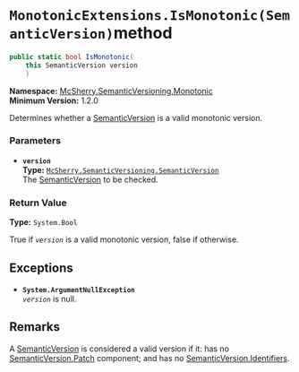 # `MonotonicExtensions.IsMonotonic(SemanticVersion)`method

```c#
public static bool IsMonotonic(
    this SemanticVersion version
    )
```

**Namespace:** [McSherry.SemanticVersioning.Monotonic][1]  
**Minimum Version:** 1.2.0

Determines whether a [SemanticVersion][2] is a valid monotonic version.

[1]: ../
[2]: ../../SemanticVersion

### Parameters

- **`version`**  
  **Type:** [`McSherry.SemanticVersioning.SemanticVersion`][2]  
  The [SemanticVersion][2] to be checked.

### Return Value

**Type:** `System.Bool`

True if _`version`_ is a valid monotonic version, false if otherwise.

## Exceptions

- **`System.ArgumentNullException`**  
  _`version`_ is null.

## Remarks

A [SemanticVersion][2] is considered a valid version if it: has no
[SemanticVersion.Patch][3] component; and has no [SemanticVersion.Identifiers][4].

[3]: ../../SemanticVersion/Patch.md
[4]: ../../SemanticVersion/Identifiers.md